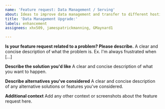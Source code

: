 ```yaml
---
name: 'Feature request: Data Management / Serving'
about: Ideas to improve data management and transfer to different hosting services
title: 'Data Management Upgrade:'
labels: enhancement
assignees: xhx509, jamespatrickmanning, GMaynard1

---
```


**Is your feature request related to a problem? Please describe.**
A clear and concise description of what the problem is. Ex. I'm always frustrated when [...]

**Describe the solution you'd like**
A clear and concise description of what you want to happen.

**Describe alternatives you've considered**
A clear and concise description of any alternative solutions or features you've considered.

**Additional context**
Add any other context or screenshots about the feature request here.
